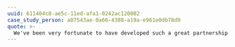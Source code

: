 ```yaml
---
uuid: 611404c8-ae5c-11ed-afa1-0242ac120002
case_study_person: a07543ae-0a66-4388-a19a-e961e0db78d9
quote: >-
  We've been very fortunate to have developed such a great partnership with the CloudCannon team. I’m consistently impressed with the way CloudCannon has evolved to help us meet the needs of our clients and exceed our expectations.
---
```

